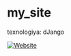 # my_site

texnologiya: dJango

[![Website](https://img.shields.io/badge/Website-Visit-brightgreen)](https://jsjavoh.pythonanywhere.com/)
